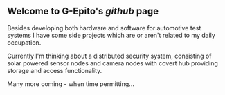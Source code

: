 ## Welcome to G-Epito's _github_ page

Besides developing both hardware and software for automotive test systems I have some side projects which are or aren't related to my daily occupation.

Currently I'm thinking about a distributed security system, consisting of solar powered sensor nodes and camera nodes with covert hub providing storage and access functionality.

Many more coming - when time permitting...
